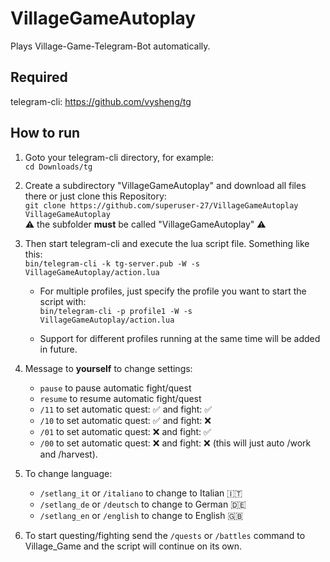 # VillageGameAutoplay
Plays Village-Game-Telegram-Bot automatically.
## Required
telegram-cli:
https://github.com/vysheng/tg
## How to run
1. Goto your telegram-cli directory, for example:  
`cd Downloads/tg`
2. Create a subdirectory "VillageGameAutoplay" and download all files there or just clone this Repository:  
`git clone https://github.com/superuser-27/VillageGameAutoplay VillageGameAutoplay`  
:warning: the subfolder **must** be called "VillageGameAutoplay" :warning:
3. Then start telegram-cli and execute the lua script file. Something like this:  
`bin/telegram-cli -k tg-server.pub -W -s VillageGameAutoplay/action.lua`

	- For multiple profiles, just specify the profile you want to start the script with:  
	`bin/telegram-cli -p profile1 -W -s VillageGameAutoplay/action.lua`

	- Support for different profiles running at the same time will be added in future.

4. Message to **yourself** to change settings:
	- `pause` to pause automatic fight/quest
	- `resume` to resume automatic fight/quest
	- `/11` to set automatic quest: :white_check_mark:  and fight: :white_check_mark:
	- `/10` to set automatic quest: :white_check_mark:  and fight: :x:
	- `/01` to set automatic quest: :x: and fight: :white_check_mark:
	- `/00` to set automatic quest: :x: and fight: :x: (this will just auto /work and /harvest).

5. To change language:
	- `/setlang_it` or `/italiano` to change to Italian :it:
	- `/setlang_de` or `/deutsch` to change to German :de:
	- `/setlang_en` or `/english` to change to English :uk:

6. To start questing/fighting send the `/quests` or `/battles` command to Village_Game and the script will continue on its own.
